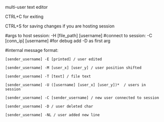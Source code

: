 multi-user text editor

CTRL+C for exiting

CTRL+S for saving changes if you are hosting session

#args to host session: 
 -H [file_path] [username]
#connect to session:
 -C [conn_ip] [username]
#for debug add -D as first arg

#internal message format:

    [sender_username] -E [printed] / user edited

    [sender_username] -M [user_x] [user_y] / user position shifted

    [sender_username] -T [text] / file text

    [sender_username] -U ([username] [user_x] [user_y])*  / users in session

    [sender_username] -C [sender_username] / new user connected to session

    [sender_username] -D / user deleted char

    [sender_username] -NL / user added new line
